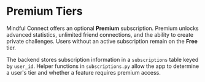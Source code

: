 # Premium Tiers

Mindful Connect offers an optional **Premium** subscription. Premium unlocks
advanced statistics, unlimited friend connections, and the ability to create
private challenges. Users without an active subscription remain on the **Free**
tier.

The backend stores subscription information in a `subscriptions` table keyed by
`user_id`. Helper functions in `subscriptions.py` allow the app to determine a
user's tier and whether a feature requires premium access.


